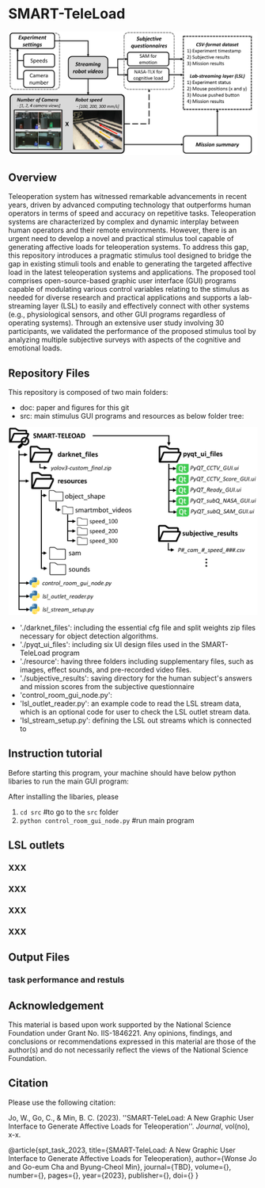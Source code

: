 # SMART-TeleLoad

![Alt text](doc/smart_teleload_git.png)

## Overview
Teleoperation system has witnessed remarkable advancements in recent years, driven by advanced computing technology that outperforms human operators in terms of speed and accuracy on repetitive tasks. Teleoperation systems are characterized by complex and dynamic interplay between human operators and their remote environments. However, there is an urgent need to develop a novel and practical stimulus tool capable of generating affective loads for teleoperation systems. To address this gap, this repository introduces a pragmatic stimulus tool designed to bridge the gap in existing stimuli tools and enable to generating the targeted affective load in the latest teleoperation systems and applications. The proposed tool comprises open-source-based graphic user interface (GUI) programs capable of modulating various control variables relating to the stimulus as needed for diverse research and practical applications and supports a lab-streaming layer (LSL) to easily and effectively connect with other systems (e.g., physiological sensors, and other GUI programs regardless of operating systems). Through an extensive user study involving 30 participants, we validated the performance of the proposed stimulus tool by analyzing multiple subjective surveys with aspects of the cognitive and emotional loads.

## Repository Files

This repository is composed of two main folders: 

* doc: paper and figures for this git
* src: main stimulus GUI programs and resources as below folder tree:

![Alt text](doc/smart_teleload_tree.png)

* './darknet_files': including the essential cfg file and split weights zip files necessary for object detection algorithms.
* './pyqt_ui_files': including six UI design files used in the SMART-TeleLoad program
* './resource': having three folders including supplementary files, such as images, effect sounds, and pre-recorded video files.
* './subjective_results': saving directory for the human subject's answers and mission scores from the subjective questionnaire
* 'control_room_gui_node.py':
* 'lsl_outlet_reader.py': an example code to read the LSL stream data, which is an optional code for user to check the LSL outlet stream data. 
* 'lsl_stream_setup.py': defining the LSL out streams which is connected to 



## Instruction tutorial
Before starting this program, your machine should have below python libaries to run the main GUI program:

After installing the libaries, please 

1. `cd src` #to go to the `src` folder
2. `python control_room_gui_node.py` #run main program



## LSL outlets

### XXX

### XXX

### XXX

### XXX


## Output Files
### task performance and restuls


## Acknowledgement
This material is based upon work supported by the National Science Foundation under Grant No. IIS-1846221. Any opinions, findings, and conclusions or recommendations expressed in this material are those of the author(s) and do not necessarily reflect the views of the National Science Foundation.


## Citation
Please use the following citation:

Jo, W., Go, C., & Min, B. C. (2023). ''SMART-TeleLoad: A New Graphic User Interface to Generate Affective Loads for Teleoperation''. _Journal_, vol(no), x-x.


@article{spt_task_2023,
    title={SMART-TeleLoad: A New Graphic User Interface to Generate Affective Loads for Teleoperation},
    author={Wonse Jo and Go-eum Cha and Byung-Cheol Min},
    journal={TBD},
    volume={},
    number={},
    pages={},
    year={2023},
    publisher={},
    doi={}
}



